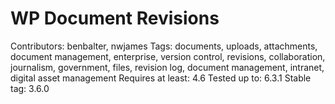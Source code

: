 # WP Document Revisions

Contributors: benbalter, nwjames
Tags: documents, uploads, attachments, document management, enterprise, version control, revisions, collaboration, journalism, government, files, revision log, document management, intranet, digital asset management
Requires at least: 4.6
Tested up to: 6.3.1
Stable tag: 3.6.0
